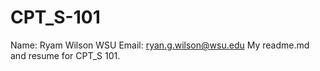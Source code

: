 # CPT_S-101
Name: Ryam Wilson
WSU Email: ryan.g.wilson@wsu.edu
My readme.md and resume for CPT_S 101.
